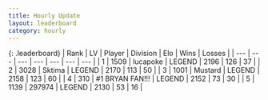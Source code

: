 ```yaml
---
title: Hourly Update
layout: leaderboard
category: hourly
---
```


{: .leaderboard}
| Rank | LV | Player | Division | Elo | Wins | Losses |
| --- | --- | --- | --- | --- | --- | --- |
| <span data-change="0">1</span> | 1509 | <span title="ID: 41925">lucapoke</span> | LEGEND | <span data-change="0">2196</span> | <span data-change="0">126</span> | <span data-change="0">37</span> |
| <span data-change="0">2</span> | 3028 | <span title="ID: 353063">Sktima</span> | LEGEND | <span data-change="0">2170</span> | <span data-change="0">113</span> | <span data-change="0">50</span> |
| <span data-change="0">3</span> | 1001 | <span title="ID: 611082">Mustard</span> | LEGEND | <span data-change="0">2158</span> | <span data-change="0">123</span> | <span data-change="0">60</span> |
| <span data-change="0">4</span> | 310 | <span title="ID: 756342">#1 BRYAN FAN!!!</span> | LEGEND | <span data-change="0">2152</span> | <span data-change="0">73</span> | <span data-change="0">30</span> |
| <span data-change="0">5</span> | 1139 | <span title="ID: 544038">297974</span> | LEGEND | <span data-change="0">2130</span> | <span data-change="0">53</span> | <span data-change="0">16</span> |